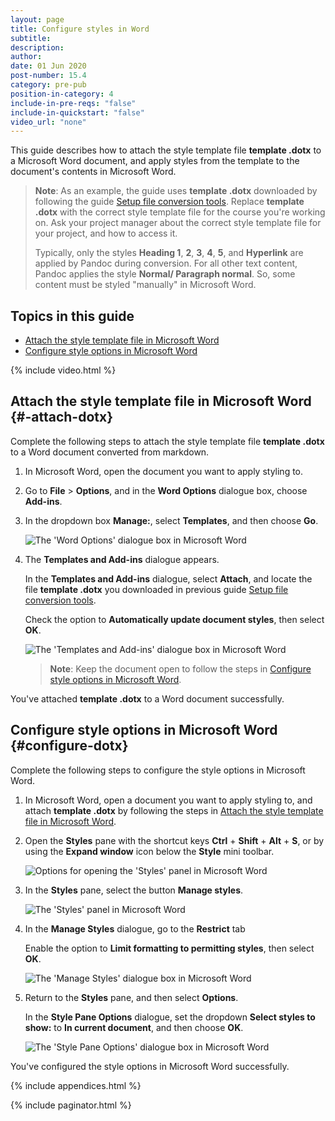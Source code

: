 ```yaml
---
layout: page
title: Configure styles in Word
subtitle:
description:
author:
date: 01 Jun 2020
post-number: 15.4
category: pre-pub
position-in-category: 4
include-in-pre-reqs: "false"
include-in-quickstart: "false"
video_url: "none"
---
```


This guide describes how to attach the style template file **template \.dotx** to a Microsoft Word document, and apply styles from the template to the document's contents in Microsoft Word.

> **Note**: As an example, the guide uses **template \.dotx** downloaded by following the guide [Setup file conversion tools]({{site.baseurl}}/pre-pub/setup-tools.html). Replace **template \.dotx** with the correct style template file for the course you're working on. Ask your project manager about the correct style template file for your project, and how to access it.
>
> Typically, only the styles **Heading 1**, **2**, **3**, **4**, **5**, and **Hyperlink** are applied by Pandoc during conversion. For all other text content, Pandoc applies the style **Normal/ Paragraph normal**. So, some content must be styled "manually" in Microsoft Word.
>

<!-- {% include prerequisites.html %} -->

## Topics in this guide

- [Attach the style template file in Microsoft Word](#attach-dotx)
- [Configure style options in Microsoft Word](#configure-dotx)

{% include video.html %}

## Attach the style template file in Microsoft Word {#-attach-dotx}

Complete the following steps to attach the style template file **template \.dotx** to a Word document converted from markdown.

1. In Microsoft Word, open the document you want to apply styling to.

2. Go to **File** > **Options**, and in the **Word Options** dialogue box, choose **Add-ins**.

3. In the dropdown box **Manage:**, select **Templates**, and then choose **Go**.

    ![The 'Word Options' dialogue box in Microsoft Word](../assets/images/15-pre-pub/config-styles/attach-template-003.png)

4. The **Templates and Add-ins** dialogue appears.

    In the **Templates and Add-ins** dialogue, select **Attach**, and locate the file **template \.dotx** you downloaded in previous guide [Setup file conversion tools]({{site.baseurl}}/pre-pub/setup-tools.html).

    Check the option to **Automatically update document styles**, then select **OK**.

    ![The 'Templates and Add-ins' dialogue box in Microsoft Word](../assets/images/15-pre-pub/config-styles/attach-template-004.png)

    > **Note**: Keep the document open to follow the steps in [Configure style options in Microsoft Word](#configure-dotx).
    >

You've attached **template \.dotx** to a Word document successfully.

## Configure style options in Microsoft Word {#configure-dotx}

Complete the following steps to configure the style options in Microsoft Word.

1. In Microsoft Word, open a document you want to apply styling to, and attach **template \.dotx** by following the steps in [Attach the style template file in Microsoft Word](#attach-dotx).

2. Open the **Styles** pane with the shortcut keys **Ctrl** + **Shift** + **Alt** + **S**, or by using the **Expand window** icon below the **Style** mini toolbar.

    ![Options for opening the 'Styles' panel in Microsoft Word](../assets/images/15-pre-pub/config-styles/restrict-styles-002.png)

3. In the **Styles** pane, select the button **Manage styles**.

    ![The 'Styles' panel in Microsoft Word](../assets/images/15-pre-pub/config-styles/restrict-styles-003.png)

4. In the **Manage Styles** dialogue, go to the **Restrict** tab

    Enable the option to **Limit formatting to permitting styles**, then select **OK**.

    ![The 'Manage Styles' dialogue box in Microsoft Word](../assets/images/15-pre-pub/config-styles/restrict-styles-004.png)

5. Return to the **Styles** pane, and then select **Options**.

    In the **Style Pane Options** dialogue, set the dropdown **Select styles to show:** to **In current document**, and then choose **OK**.

    ![The 'Style Pane Options' dialogue box in Microsoft Word](../assets/images/15-pre-pub/config-styles/restrict-styles-005.png)

You've configured the style options in Microsoft Word successfully.

{% include appendices.html %}

{% include paginator.html %}
